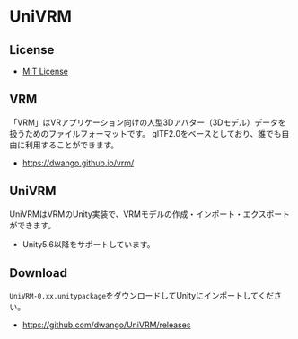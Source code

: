 # UniVRM

## License

* [MIT License](./LICENSE.txt)

## VRM

「VRM」はVRアプリケーション向けの人型3Dアバター（3Dモデル）データを扱うためのファイルフォーマットです。
glTF2.0をベースとしており、誰でも自由に利用することができます。

* https://dwango.github.io/vrm/

## UniVRM

UniVRMはVRMのUnity実装で、VRMモデルの作成・インポート・エクスポートができます。

* Unity5.6以降をサポートしています。

## Download

``UniVRM-0.xx.unitypackage``をダウンロードしてUnityにインポートしてください。

* https://github.com/dwango/UniVRM/releases

